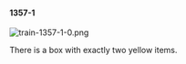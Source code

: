 #### 1357-1
![train-1357-1-0.png](https://github.com/lil-lab/nlvr/raw/master/nlvr/train/images/71/train-1357-1-0.png "train-1357-1-0.png")

There is a box with exactly two yellow items.